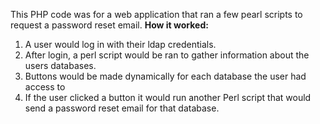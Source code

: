 This PHP code was for a web application that ran a few pearl scripts to request a password reset email.
**How it worked:**


1. A user would log in with their ldap credentials.
2. After login, a perl script would be ran to gather information about the users databases.
3. Buttons would be made dynamically for each database the user had access to
4. If the user clicked a button it would run another Perl script that would send a password reset email for that database.
